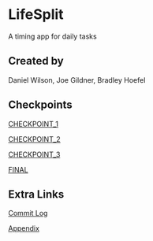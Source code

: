 # LifeSplit

A timing app for daily tasks

## Created by

Daniel Wilson, Joe Gildner, Bradley Hoefel

## Checkpoints

[CHECKPOINT_1](https://gitlab.cs.wwu.edu/gildnej/lifesplit/wikis/CHECKPOINT_1)

[CHECKPOINT_2](https://gitlab.cs.wwu.edu/gildnej/lifesplit/wikis/CHECKPOINT_2)

[CHECKPOINT_3](https://gitlab.cs.wwu.edu/gildnej/lifesplit/wikis/CHECKPOINT_3)

[FINAL](https://gitlab.cs.wwu.edu/gildnej/lifesplit/wikis/FINAL)

## Extra Links

[Commit Log](https://gitlab.cs.wwu.edu/gildnej/lifesplit/commits/master)

[Appendix](https://gitlab.cs.wwu.edu/gildnej/lifesplit/wikis/Appendix)
